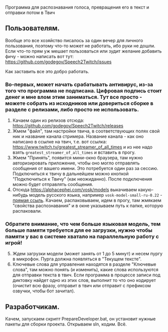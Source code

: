 Программа для распознавания голоса, превращения его в текст и отправки потом в Твич

## Пользователям.

Вообще это все хозяйство писалось за один вечер для личного пользования, поэтому что-то может не работать, ибо руки не дошли. Если что-то прям уж мешает пользоваться или зудит желание добавить фичу - можно написать вот тут: https://github.com/godegov/Speech2Twitch/issues

Как заставить все это добро работать.

### Во-первых, может начать срабатывать антивирус, из-за того что программа не подписана. Цифровая подпись стоит денег и мне влом этим заниматься. Тут все просто - можете собрать из исходников или довериться сборке в разделе с релизами, либо просто не использовать.

1. Качаем один из релизов отсюда: https://github.com/godegov/Speech2Twitch/releases
2. Жмем "файл", там настройки твича, в соответствующих полях свой ник и название канала стримера. Название канала - как оно написано в ссылке на твич, т.е. вот ссылка: https://www.twitch.tv/greatest_streamer_of_all_times и из нее надо взять `greatest_streamer_of_all_times` и вставить в прогу.
3. Жмем "Принять", появится мини-окно браузера, там нужно авторизировать приложение, чтобы оно могло отправлять сообщения от вашего имени. Это потребуется один раз за сессию. Подключиться к твичу в дальнейшем можно кнопкой "Подключиться к Твичу" (как неожиданно). После подключения можно будет отправлять сообщения.
4. Отсюда https://alphacephei.com/vosk/models выкачиваем какую-нибудь модель русского языка, например `vosk-model-small-ru-0.22` - [прямая ссыль](https://alphacephei.com/vosk/models/vosk-model-small-ru-0.22.zip). Качаем, распаковываем, идем в прогу, там жмякаем "свойства распознавания" и в окне указываем путь к папке, которую распаковали.

  ### Обратите внимание, что чем больше языковая модель, тем больше памяти требуется для ее загрузки, нужно чтобы памяти у вас в системе хватало на параллельную работу с игрой!

5. Ждем загрузки модели (может занять от 1 до 5 минут) и несем пургу в микрофон. Пурга должна появляться в "Текущем тексте".
6. Ключевые слова для управления находятся в разделе "Ключевые слова", там можно понять (и изменить), какие слова используются для отправки текста в твич. Если программа в процессе записи под диктовку найдет одно из этих слов, выполнит то что оно кодирует (очистит всю фразу, отправит в твич или отправит с префиксом озвучки, чтобы бот зачитал).


## Разработчикам.

Качем, запускаем скрипт PrepareDeveloper.bat, он установит нужные пакеты для сборки проекта. Открываем sln, кодим. Всё.
